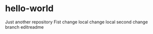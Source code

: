# hello-world
Just another repository
Fist change
local change
local second change
branch editreadme
